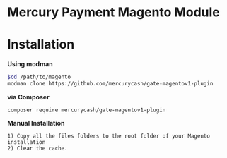 # Mercury Payment Magento Module

# Installation
**Using modman**
```bash
$cd /path/to/magento
modman clone https://github.com/mercurycash/gate-magentov1-plugin
```
**via Composer**
```
composer require mercurycash/gate-magentov1-plugin
```
**Manual Installation**
```
1) Copy all the files folders to the root folder of your Magento installation
2) Clear the cache.